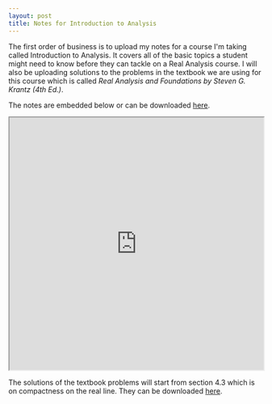 ```yaml
---
layout: post
title: Notes for Introduction to Analysis
---
```


The first order of business is to upload my notes for a course I'm taking called Introduction to Analysis. It covers all of the basic topics a student might need to know before they can tackle on a Real Analysis course. I will also be uploading solutions to the problems in the textbook we are using for this course which is called <em>Real Analysis and Foundations by Steven G. Krantz (4th Ed.)</em>.

The notes are embedded below or can be downloaded [here](https://github.com/anmolbhullar/anmolbhullar.github.io/notes/matb43.pdf).
<iframe src="https://drive.google.com/file/d/0B_F-4YnSC7qdUlBGbWZFZDM2bW8/preview" width="100%" height="500em"></iframe>


The solutions of the textbook problems will start from section 4.3 which is on compactness on the real line. They can be downloaded [here](https://github.com/anmolbhullar/anmolbhullar.github.io/solutions/krantz/compact.pdf).
